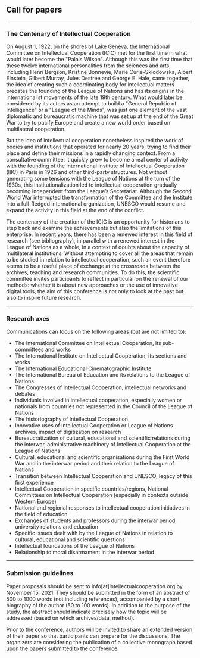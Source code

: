 ## Call for papers

---

### The Centenary of Intellectual Cooperation

On August 1, 1922, on the shores of Lake Geneva, the International Committee on Intellectual Cooperation (ICIC) met for the first time in what would later become the "Palais Wilson". Although this was the first time that these twelve international personalities from the sciences and arts, including Henri Bergson, Kristine Bonnevie, Marie Curie-Sklodowska, Albert Einstein, Gilbert Murray, Jules Destrée and George E. Hale, came together, the idea of creating such a coordinating body for intellectual matters predates the founding of the League of Nations and has its origins in the internationalist movements of the late 19th century. What would later be considered by its actors as an attempt to build a "General Republic of Intelligence" or a "League of the Minds", was just one element of the vast diplomatic and bureaucratic machine that was set up at the end of the Great War to try to pacify Europe and create a new world order based on multilateral cooperation. 

But the idea of intellectual cooperation nonetheless inspired the work of bodies and institutions that operated for nearly 20 years, trying to find their place and define their missions in a rapidly changing context. From a consultative committee, it quickly grew to become a real center of activity with the founding of the International Institute of Intellectual Cooperation (IIIC) in Paris in 1926 and other third-party structures. Not without generating some tensions with the League of Nations at the turn of the 1930s, this institutionalization led to intellectual cooperation gradually becoming independent from the League’s Secretariat. Although the Second World War interrupted the transformation of the Committee and the Institute into a full-fledged international organization, UNESCO would resume and expand the activity in this field at the end of the conflict. 

The centenary of the creation of the ICIC is an opportunity for historians to step back and examine the achievements but also the limitations of this enterprise. In recent years, there has been a renewed interest in this field of research (see bibliography), in parallel with a renewed interest in the League of Nations as a whole, in a context of doubts about the capacity of multilateral institutions. Without attempting to cover all the areas that remain to be studied in relation to intellectual cooperation, such an event therefore seems to be a useful place of exchange at the crossroads between the archives, teaching and research communities. To do this, the scientific committee invites participants to reflect in particular on the renewal of our methods: whether it is about new approaches or the use of innovative digital tools, the aim of this conference is not only to look at the past but also to inspire future research. 

--- 

### Research axes

Communications can focus on the following areas (but are not limited to):

* The International Committee on Intellectual Cooperation, its sub-committees and works
* The International Institute on Intellectual Cooperation, its sections and works
* The International Educational Cinematographic Institute
* The International Bureau of Education and its relations to the League of Nations
* The Congresses of Intellectual Cooperation, intellectual networks and debates
* Individuals involved in intellectual cooperation, especially women or nationals from countries not represented in the Council of the League of Nations
* The historiography of Intellectual Cooperation
* Innovative uses of Intellectual Cooperation or League of Nations archives, impact of digitization on research
* Bureaucratization of cultural, educational and scientific relations during the interwar, administrative machinery of Intellectual Cooperation at the League of Nations 
* Cultural, educational and scientific organisations during the First World War and in the interwar period and their relation to the League of Nations
* Transition between Intellectual Cooperation and UNESCO, legacy of this first experience
* Intellectual Cooperation in specific countries/regions, National Committees on Intellectual Cooperation (especially in contexts outside Western Europe)
* National and regional responses to intellectual cooperation initiatives in the field of education
* Exchanges of students and professors during the interwar period, university relations and education
* Specific issues dealt with by the League of Nations in relation to cultural, educational and scientific questions
* Intellectual foundations of the League of Nations
* Relationship to moral disarmament in the interwar period

---

### Submission guidelines

Paper proposals should be sent to info[at]intellectualcooperation.org by November 15, 2021. They should be submitted in the form of an abstract of 500 to 1000 words (not including references), accompanied by a short biography of the author (50 to 100 words). In addition to the purpose of the study, the abstract should indicate precisely how the topic will be addressed (based on which archives/data, method).

Prior to the conference, authors will be invited to share an extended version of their paper so that participants can prepare for the discussions. The organizers are considering the publication of a collective monograph based upon the papers submitted to the conference.
